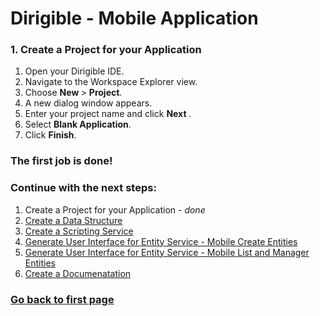 
# Dirigible - Mobile Application

###  1. Create a Project for your Application

1. Open your Dirigible IDE.
2. Navigate to the Workspace Explorer view.
3. Choose <b> New </b> > <b>Project</b>. 
4. A new dialog window appears.
5. Enter your project name and click <b> Next </b>.
6. Select <b>Blank Application</b>.
7. Click <b>Finish</b>.

### The first job is done!
### Continue with the next steps:

1. Create a Project for your Application - <i>done</i>
2. [Create a Data Structure][2]
3. [Create a Scripting Service][3]
4. [Generate User Interface for Entity Service -  Mobile Create Entities][4]
5. [Generate User Interface for Entity Service -  Mobile List and Manager Entities][5]
6. [Create a Documenatation][6]

### [Go back to first page][7]


[2]:https://github.com/dirigiblelabs/curriculum/blob/master/PerihanAsanova/DataStructure.md
[3]:https://github.com/dirigiblelabs/curriculum/blob/master/PerihanAsanova/ScriptingService.md
[4]:https://github.com/dirigiblelabs/curriculum/blob/master/PerihanAsanova/UIEntity.md
[5]:https://github.com/dirigiblelabs/curriculum/blob/master/PerihanAsanova/UIManager.md
[6]:https://github.com/dirigiblelabs/curriculum/blob/master/PerihanAsanova/Doc.md
[7]:https://github.com/dirigiblelabs/curriculum/blob/master/PerihanAsanova/Documentation.md
